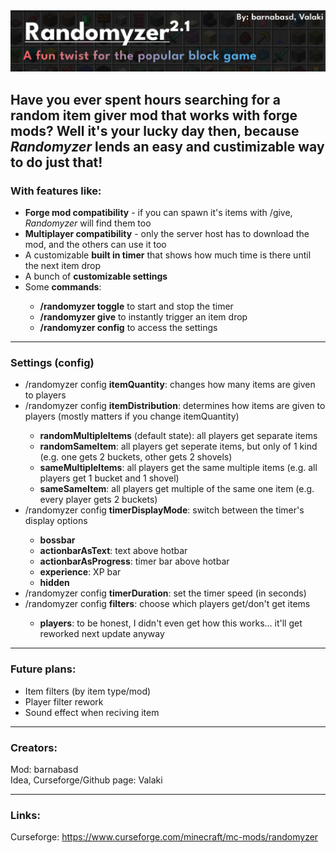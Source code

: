 <img src="https://raw.githubusercontent.com/barnabasd/Randomyzer/master/images/header.jpg">
<h2>Have you ever spent hours searching for a random item giver mod that works with forge mods? Well it's your lucky day then, because <i>Randomyzer</i> lends an easy and custimizable way to do just that!</h2>
<h3>With features like:</h3>
<ul>
<li><b>Forge mod compatibility</b> - if you can spawn it's items with /give,  	<i>Randomyzer</i> will find them too</li>
<li><b>Multiplayer compatibility</b> - only the server host has to download the mod, and the others can use it too</li>
<li>A customizable <b>built in timer</b> that shows how much time is there until the next item drop</li>
<li>A bunch of <b>customizable settings</b></li>
<li>Some <b>commands</b>:</li>
<ul>
<li><b>/randomyzer toggle</b> to start and stop the timer</li>
<li><b>/randomyzer give</b> to instantly trigger an item drop</li>
<li><b>/randomyzer config</b> to access the settings</li>
</ul>
</ul>
<hr>
<h3>Settings (config)</h3>
<ul>
<li>/randomyzer config <b>itemQuantity</b>: changes how many items  are given to players</li>
<li>/randomyzer config <b>itemDistribution</b>: determines how items are given to players (mostly matters if you change itemQuantity)</li>
<ul>
<li><b>randomMultipleItems</b> (default state): all players get separate items</li>
<li><b>randomSameItem</b>: all players get seperate items, but only of 1 kind (e.g. one gets 2 buckets, other gets 2 shovels)</li>
<li><b>sameMultipleItems</b>: all players get the same multiple items (e.g. all players get 1 bucket and 1 shovel)</li>
<li><b>sameSameItem</b>: all players get multiple of the same one item (e.g. every player gets 2 buckets)</li>
</ul>
<li>/randomyzer config <b>timerDisplayMode</b>: switch between the timer's display options</li>
<ul>
<li><b>bossbar</b></li>
<li><b>actionbarAsText</b>: text above hotbar</li>
<li><b>actionbarAsProgress</b>: timer bar above hotbar</li>
<li><b>experience</b>: XP bar</li>
<li><b>hidden</b></li>
</ul>
<li>/randomyzer config <b>timerDuration</b>: set the timer speed (in seconds)</li>
<li>/randomyzer config <b>filters</b>: choose which players get/don't get items</li>
<ul>
<li><b>players</b>: to be honest, I didn't even get how this works... it'll get reworked next update anyway</li>
</ul>
</ul>
<hr>
<h3>Future plans:</h3>
<ul>
<li>Item filters (by item type/mod)</li>
<li>Player filter rework</li>
<li>Sound effect when reciving item</li>
</ul>
<hr>
<h3>Creators:</h3>
Mod: barnabasd
<br>
Idea, Curseforge/Github page: Valaki
<hr>
<h3>Links:</h3>
Curseforge: <a href=https://www.curseforge.com/minecraft/mc-mods/randomyzer>https://www.curseforge.com/minecraft/mc-mods/randomyzer</a>
